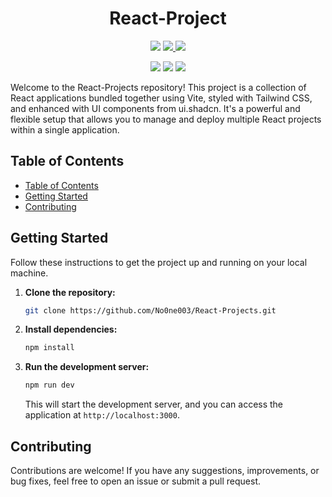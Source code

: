 <h1 align="center">
  <b>React-Project</b>
</h3>

<p align="center">
  <a href="https://github.com/No0ne003/React-Project/stargazers"><img src="https://img.shields.io/github/stars/No0ne003/React-Projects?color=a9b665&style=for-the-badge"></a>
  <a href="https://github.com/No0ne003/React-Project/commits/"><img src="https://img.shields.io/github/last-commit/No0ne003/React-Projects?color=ea6962&style=for-the-badge">
</a>
   <img src="https://img.shields.io/github/languages/top/No0ne003/React-Projects?color=7daea3&style=for-the-badge">
</p>
<p align="center">
  <a href="https://tailwindcss.com"><img src="https://img.shields.io/badge/Tailwind_CSS-38B2AC?style=for-the-badge&logo=tailwind-css&logoColor=white"></a>
  <a href="https://reactjs.org/"><img src="https://img.shields.io/badge/React-20232A?style=for-the-badge&logo=react&logoColor=61DAFB"></a>
  <a href="https://vitejs.dev/"><img src='https://img.shields.io/badge/vite-%23646CFF.svg?style=for-the-badge&logo=vite&logoColor=white'></a>
</p>


Welcome to the React-Projects repository! This project is a collection of React applications bundled together using Vite, styled with Tailwind CSS, and enhanced with UI components from ui.shadcn. It's a powerful and flexible setup that allows you to manage and deploy multiple React projects within a single application.

## Table of Contents

- [Table of Contents](#table-of-contents)
- [Getting Started](#getting-started)
- [Contributing](#contributing)

## Getting Started

Follow these instructions to get the project up and running on your local machine.

1. **Clone the repository:**

   ```bash
   git clone https://github.com/No0ne003/React-Projects.git
   ```

2. **Install dependencies:**

   ```bash
   npm install
   ```

3. **Run the development server:**

   ```bash
   npm run dev
   ```

   This will start the development server, and you can access the application at `http://localhost:3000`.

## Contributing

Contributions are welcome! If you have any suggestions, improvements, or bug fixes, feel free to open an issue or submit a pull request.
